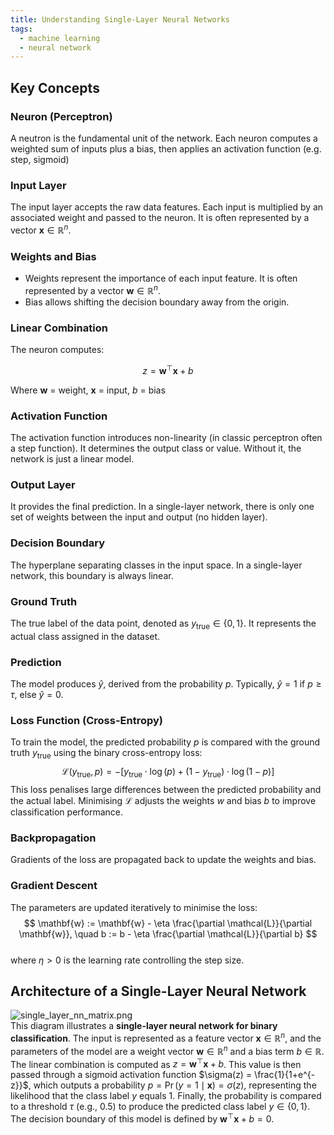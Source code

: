 ```yaml
---
title: Understanding Single-Layer Neural Networks
tags:
  - machine learning
  - neural network
---
```

## Key Concepts
### Neuron (Perceptron)  
A neutron is the fundamental unit of the network. Each neuron computes a weighted sum of inputs plus a bias, then applies an activation function (e.g. step, sigmoid)
### Input Layer  
The input layer accepts the raw data features. Each input is multiplied by an associated weight and passed to the neuron. It is often represented by a vector $\mathbf{x} \in \mathbb{R}^n$.
### Weights and Bias 
- Weights represent the importance of each input feature. It is often represented by a vector $\mathbf{w} \in \mathbb{R}^n$.
- Bias allows shifting the decision boundary away from the origin.
### Linear Combination  
The neuron computes:

$$
z = \mathbf{w}^\top \mathbf{x} + b
$$

Where $\mathbf{w}$ = weight, $\mathbf{x}$ = input, $b$ = bias
### Activation Function  
The activation function introduces non-linearity (in classic perceptron often a step function). It determines the output class or value. Without it, the network is just a linear model.  
### Output Layer 
It provides the final prediction. In a single-layer network, there is only one set of weights between the input and output (no hidden layer).
### Decision Boundary  
The hyperplane separating classes in the input space. In a single-layer network, this boundary is always linear.
### Ground Truth
The true label of the data point, denoted as $y_{\text{true}} \in \{0,1\}$. It represents the actual class assigned in the dataset.
### Prediction
The model produces $\hat{y}$, derived from the probability $p$. Typically, $\hat{y} = 1$ if $p \geq \tau$, else $\hat{y} = 0$.
### Loss Function (Cross-Entropy)  
To train the model, the predicted probability $p$ is compared with the ground truth $y_{\text{true}}$ using the binary cross-entropy loss:  
    $$
    \mathcal{L}(y_{\text{true}}, p) = - \big[ y_{\text{true}} \cdot \log(p) + (1 - y_{\text{true}}) \cdot \log(1 - p) \big]
    $$
This loss penalises large differences between the predicted probability and the actual label. Minimising $\mathcal{L}$ adjusts the weights $w$ and bias $b$ to improve classification performance.
### Backpropagation
Gradients of the loss are propagated back to update the weights and bias.
### Gradient Descent
The parameters are updated iteratively to minimise the loss:  
$$
\mathbf{w} := \mathbf{w} - \eta \frac{\partial \mathcal{L}}{\partial \mathbf{w}}, \quad b := b - \eta \frac{\partial \mathcal{L}}{\partial b}
$$  
where $\eta > 0$ is the learning rate controlling the step size.  
## Architecture of a Single-Layer Neural Network
![single_layer_nn_matrix.png](https://images.zijianguo.com/single_layer_nn_matrix.png)  
This diagram illustrates a **single-layer neural network for binary classification**. The input is represented as a feature vector $\mathbf{x} \in \mathbb{R}^n$, and the parameters of the model are a weight vector $\mathbf{w} \in \mathbb{R}^n$ and a bias term $b \in \mathbb{R}$. The linear combination is computed as $z = \mathbf{w}^\top \mathbf{x} + b$. This value is then passed through a sigmoid activation function $\sigma(z) = \frac{1}{1+e^{-z}}$, which outputs a probability $p = \Pr(y=1 \mid \mathbf{x}) = \sigma(z)$, representing the likelihood that the class label $y$ equals 1. Finally, the probability is compared to a threshold $\tau$ (e.g., 0.5) to produce the predicted class label $y \in \{0,1\}$. The decision boundary of this model is defined by $\mathbf{w}^\top \mathbf{x} + b = 0$.

